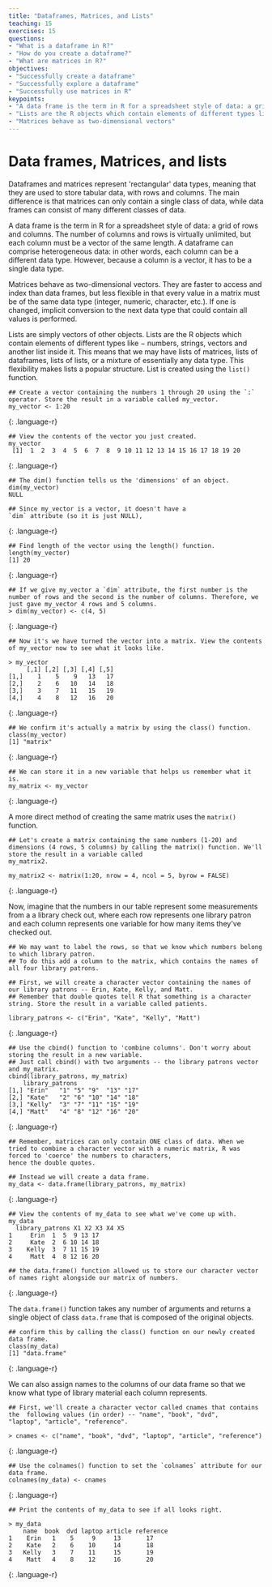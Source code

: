 ```yaml
---
title: "Dataframes, Matrices, and Lists"
teaching: 15
exercises: 15
questions:
- "What is a dataframe in R?"
- "How do you create a dataframe?"
- "What are matrices in R?"
objectives:
- "Successfully create a dataframe"
- "Successfully explore a dataframe"
- "Successfully use matrices in R"
keypoints:
- "A data frame is the term in R for a spreadsheet style of data: a grid of rows and columns."
- "Lists are the R objects which contain elements of different types like − numbers, strings, vectors and another list inside it."
- "Matrices behave as two-dimensional vectors"
---
```


# Data frames, Matrices, and lists
Dataframes and matrices represent 'rectangular' data types, meaning that they are used to store tabular data, with rows and columns. The main difference is that matrices can only contain a single class of data, while data frames can consist of many different classes of data.

A data frame is the term in R for a spreadsheet style of data: a grid of rows and columns. The number of columns and rows is virtually unlimited, but each column must be a vector of the same length. A dataframe can comprise heterogeneous data: in other words, each column can be a different data type. However, because a column is a vector, it has to be a single data type. 

Matrices behave as two-dimensional vectors. They are faster to access and index than data frames, but less flexible in that every value in a matrix must be of the same data type (integer, numeric, character, etc.). If one is changed, implicit conversion to the next data type that could contain all values is performed.

Lists are simply vectors of other objects. Lists are the R objects which contain elements of different types like − numbers, strings, vectors and another list inside it. This means that we may have lists of matrices, lists of dataframes, lists of lists, or a mixture of essentially any data type. This flexibility makes lists a popular structure. List is created using the `list()` function.

~~~
## Create a vector containing the numbers 1 through 20 using the `:` operator. Store the result in a variable called my_vector.
my_vector <- 1:20
~~~
{: .language-r}

~~~
## View the contents of the vector you just created.
my_vector
 [1]  1  2  3  4  5  6  7  8  9 10 11 12 13 14 15 16 17 18 19 20
~~~
{: .language-r}

~~~
## The dim() function tells us the 'dimensions' of an object.
dim(my_vector)
NULL

## Since my_vector is a vector, it doesn't have a
`dim` attribute (so it is just NULL),
~~~
{: .language-r}

~~~
## Find length of the vector using the length() function. 
length(my_vector)
[1] 20
~~~
{: .language-r}

~~~
## If we give my_vector a `dim` attribute, the first number is the number of rows and the second is the number of columns. Therefore, we just gave my_vector 4 rows and 5 columns.
> dim(my_vector) <- c(4, 5)
~~~
{: .language-r}

~~~
## Now it's we have turned the vector into a matrix. View the contents of my_vector now to see what it looks like.

> my_vector
     [,1] [,2] [,3] [,4] [,5]
[1,]    1    5    9   13   17
[2,]    2    6   10   14   18
[3,]    3    7   11   15   19
[4,]    4    8   12   16   20
~~~
{: .language-r}

~~~
## We confirm it's actually a matrix by using the class() function. 
class(my_vector)
[1] "matrix"
~~~
{: .language-r}

~~~
## We can store it in a new variable that helps us remember what it is. 
my_matrix <- my_vector
~~~
{: .language-r}

A more direct method of creating the same matrix uses the `matrix()` function.

~~~
## Let's create a matrix containing the same numbers (1-20) and dimensions (4 rows, 5 columns) by calling the matrix() function. We'll store the result in a variable called
my_matrix2.

my_matrix2 <- matrix(1:20, nrow = 4, ncol = 5, byrow = FALSE)
~~~
{: .language-r}

Now, imagine that the numbers in our table represent some measurements from a
a library check out, where each row represents one library patron and each column represents
one variable for how many items they've checked out.

~~~
## We may want to label the rows, so that we know which numbers belong to which library patron.
## To do this add a column to the matrix, which contains the names of all four library patrons.

## First, we will create a character vector containing the names of our library patrons -- Erin, Kate, Kelly, and Matt. 
## Remember that double quotes tell R that something is a character string. Store the result in a variable called patients.

library_patrons <- c("Erin", "Kate", "Kelly", "Matt")
~~~
{: .language-r}

~~~
## Use the cbind() function to 'combine columns'. Don't worry about storing the result in a new variable. 
## Just call cbind() with two arguments -- the library patrons vector and my_matrix.
cbind(library_patrons, my_matrix)
    library_patrons                     
[1,] "Erin"   "1" "5" "9"  "13" "17"
[2,] "Kate"   "2" "6" "10" "14" "18"
[3,] "Kelly"  "3" "7" "11" "15" "19"
[4,] "Matt"   "4" "8" "12" "16" "20"
~~~
{: .language-r}

~~~
## Remember, matrices can only contain ONE class of data. When we tried to combine a character vector with a numeric matrix, R was forced to 'coerce' the numbers to characters,
hence the double quotes.

## Instead we will create a data frame.
my_data <- data.frame(library_patrons, my_matrix)
~~~
{: .language-r}

~~~
## View the contents of my_data to see what we've come up with.
my_data
  library_patrons X1 X2 X3 X4 X5
1     Erin  1  5  9 13 17
2     Kate  2  6 10 14 18
3    Kelly  3  7 11 15 19
4     Matt  4  8 12 16 20

## the data.frame() function allowed us to store our character vector of names right alongside our matrix of numbers.
~~~
{: .language-r}

The `data.frame()` function takes any number of arguments and returns a single object of class `data.frame` that is composed of the original objects.

~~~
## confirm this by calling the class() function on our newly created data frame.
class(my_data)
[1] "data.frame"
~~~
{: .language-r}

We can also assign names to the columns of our data frame so that we know what type of library material each column represents.

~~~
## First, we'll create a character vector called cnames that contains the  following values (in order) -- "name", "book", "dvd",
"laptop", "article", "reference".

> cnames <- c("name", "book", "dvd", "laptop", "article", "reference")
~~~
{: .language-r}

~~~
## Use the colnames() function to set the `colnames` attribute for our data frame.
colnames(my_data) <- cnames
~~~
{: .language-r}

~~~
## Print the contents of my_data to see if all looks right.

> my_data
    name  book  dvd laptop article reference
1    Erin   1    5     9     13       17
2    Kate   2    6    10     14       18
3   Kelly   3    7    11     15       19
4    Matt   4    8    12     16       20
~~~
{: .language-r}
